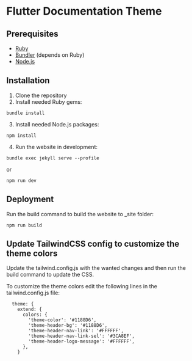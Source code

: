 # Flutter Documentation Theme

## Prerequisites

- [Ruby](https://www.ruby-lang.org/en/documentation/installation/)
- [Bundler](https://bundler.io/) (depends on Ruby)
- [Node.js](https://nodejs.org/)

## Installation

1. Clone the repository
2. Install needed Ruby gems:
```
bundle install
```
3. Install needed Node.js packages:
```
npm install
```
4. Run the website in development:
```
bundle exec jekyll serve --profile
```
or
```
npm run dev
```

## Deployment
Run the build command to build the website to _site folder:
```
npm run build
````

## Update TailwindCSS config to customize the theme colors

Update the tailwind.config.js with the wanted changes and then run the build command to update the CSS.


To customize the theme colors edit the following lines in the tailwind.config.js file:
```
  theme: {
    extend: {
      colors: {
        'theme-color': '#1188D6',
        'theme-header-bg': '#1188D6',
        'theme-header-nav-link': '#FFFFFF',
        'theme-header-nav-link-sel': '#3CA8EF',
        'theme-header-logo-message': '#FFFFFF',
      },
    }
```